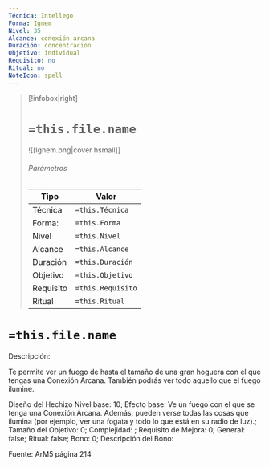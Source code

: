 ```yaml
---
Técnica: Intellego
Forma: Ignem
Nivel: 35
Alcance: conexión arcana 
Duración: concentración  
Objetivo: individual
Requisito: no
Ritual: no
NoteIcon: spell
---
```


> [!infobox|right]
> # `=this.file.name`
> ![[Ignem.png|cover hsmall]]
> ###### Parámetros
> Tipo |  Valor |
> ---|---|
> Técnica  | `=this.Técnica`  |
> Forma: | `=this.Forma`  |
> Nivel | `=this.Nivel`  |
> Alcance | `=this.Alcance` |
> Duración | `=this.Duración` |
> Objetivo | `=this.Objetivo` |
> Requisito | `=this.Requisito` |
> Ritual | `=this.Ritual` |

# `=this.file.name`
Descripción: <p>Te permite ver un fuego de hasta el tamaño de una gran hoguera con el que tengas una Conexión Arcana. También podrás ver todo aquello que el fuego ilumine.</p>

Diseño del Hechizo
Nivel base: 10; Efecto base: Ve un fuego con el que se tenga una Conexión Arcana. Además, pueden verse todas las cosas que ilumina (por ejemplo, ver una fogata y todo lo que está en su radio de luz).;  Tamaño del Objetivo: 0; Complejidad: ; Requisito de Mejora: 0; General: false; Ritual: false; Bono: 0; Descripción del Bono: 

Fuente: ArM5 página 214